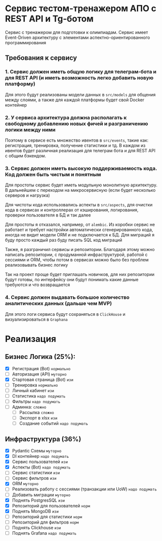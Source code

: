 # Сервис тестом-тренажером АПО с REST API и Tg-ботом

Сервис с тренажером для подготовки к олимпиадам. Сервис имеет Event-Driven архитектуру
с элементами аспектно-ориентированного программирования

## Требования к сервису

### 1. Сервис должен иметь общую логику для телеграм-бота и для REST API (и иметь возможность легко добавить новую платформу)

Для этого будут реализованы модели данных в `src/models` для общения между слоями, а также для каждой платформы будет
свой Docker контейнер

### 2. У сервиса архитектура должна располагать к свободному добавлению новых фичей и разграничению логики между ними

Поэтому в сервисе есть множество ивентов в `src/events`, такие как: регистрация, тренировка, получение статистики и тд.
В каждом из ивентов будет различная реализация для телеграм бота и для REST API с общим бэкендом. 

### 3. Сервис должен иметь высокую поддерживаемость кода. Код должен быть чистым и понятным

Для простоты сервис будет иметь модульную монолитную архитектуру. В дальнейшем с переходом на микросервисную 
(если будет несколько серверов и нагрузка)

Для чистоты кода использовались аспекты в `src/aspects`, для очистки кода в сервисах и контроллерах от кэширования,
логирования, проверки пользователя в БД и так далее

Для простоты я отказался, например, от `alembic`. Из коробки сервис не работает и требует настройки автоматически
сгенерированного кода, иногда не видит модели ORM и не подключается к БД. 
Для миграций я буду просто каждый раз буду писать SQL код миграций

Также, я разграничил сервисы и репозитории. Благодаря этому можно написать репозитории, 
с продуманной инфраструктурой, работой с сессиями и ORM, чтобы потом в сервисах можно было без проблем
реализовывать бизнес логику

Так на проект проще будет приглашать новичков, для них репозитории будут готовы, по интерфейсу они будут понимать
какие данные требуются и что возвращается

### 4. Сервис должен выдавать большое количество аналитических данных (дальше чем MVP)
Для этого логи сервиса будут сохраняться в `ClickHouse` и визуализироваться в `Graphana`


# Реализация
## Бизнес Логика (25%):
- [x] Регистрация (Bot) `нормально`
- [ ] Авторизация (API) `муторно`
- [x] Стартовая страница (Bot) `изи` 
- [ ] Тренировка `нормально`
- [ ] Личный кабинет `изи`
- [ ] Статистика `надо подумать`
- [ ] Фильтры `надо подумать`
- [ ] Админка: `сложно`
  - [ ] Рассылка `сложно`
  - [ ] Экспорт в xlsx `изи`
  - [ ] Создание событий `надо подумать`

## Инфраструктура (36%)
- [x] Pydantic Схемы `муторно`
- [x] DI контейнер `надо подумать`
- [x] Сервис пользователей `изи`
- [x] Аспекты (Bot) `надо подумать`
- [ ] Сервис статистики `изи`
- [ ] Сервис фильтров `изи`
- [x] ORM `муторно`
- [ ] Реализовать работу с сессиями (транзакции или UoW) `надо подумать`
- [ ] Добавить миграции `муторно`
- [x] Поднять PostgresSQL `изи`
- [x] Репозиторий для пользователей `норм`
- [x] Поднять MongoDB `изи`
- [ ] Репозиторий для статистики `норм`
- [ ] Репозиторий для фильтров `норм`
- [ ] Поднять Clickhouse `изи`
- [ ] Поднять Grafana `надо подумать`
